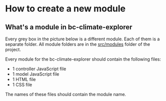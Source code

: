 # How to create a new module

## What's a module in bc-climate-explorer
Every grey box in the picture below is a different module. Each of them is a separate folder. All module folders are in the [src/modules](src/modules) folder of the project.

Every module for the bc-climate-explorer should contain the following files:

- 1 controller JavaScript file
- 1 model JavaScript file
- 1 HTML file
- 1 CSS file

The names of these files should contain the module name.
